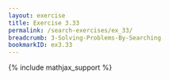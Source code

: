 ```yaml
---
layout: exercise
title: Exercise 3.33
permalink: /search-exercises/ex_33/
breadcrumb: 3-Solving-Problems-By-Searching
bookmarkID: ex3.33
---
```


{% include mathjax_support %}
